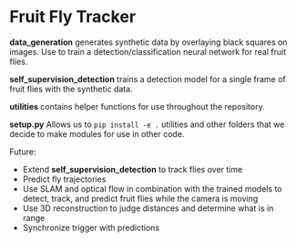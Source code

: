 # Fruit Fly Tracker

**data_generation** generates synthetic data by overlaying black squares on images. Use to train a detection/classification neural network for real fruit flies.

**self_supervision_detection** trains a detection model for a single frame of fruit flies with the synthetic data.

**utilities** contains helper functions for use throughout the repository.

**setup.py** Allows us to `pip install -e .` utilities and other folders that we decide to make modules for use in other code.

Future:
- Extend **self_supervision_detection** to track flies over time
- Predict fly trajectories
- Use SLAM and optical flow in combination with the trained models to detect, track, and predict fruit flies while the camera is moving
- Use 3D reconstruction to judge distances and determine what is in range
- Synchronize trigger with predictions
